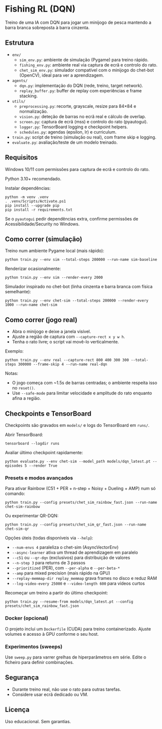 # Fishing RL (DQN)

Treino de uma IA com DQN para jogar um minijogo de pesca mantendo a barra branca sobreposta à barra cinzenta.

## Estrutura

- `env/`
  - `sim_env.py`: ambiente de simulação (Pygame) para treino rápido.
  - `fishing_env.py`: ambiente real via captura de ecrã e controlo do rato.
  - `chet_sim_env.py`: simulador compatível com o minijogo do chet-bot (OpenCV), ideal para ver a aprendizagem.
- `agents/`
  - `dqn.py`: implementação do DQN (rede, treino, target network).
  - `replay_buffer.py`: buffer de replay com experiências e frame stacking.
- `utils/`
  - `preprocessing.py`: recorte, grayscale, resize para 84×84 e normalização.
  - `vision.py`: deteção de barras no ecrã real e cálculo de overlap.
  - `screen.py`: captura de ecrã (mss) e controlo do rato (pyautogui).
  - `logger.py`: TensorBoard logging e checkpoint helpers.
  - `schedules.py`: agendas (epsilon, lr) e curriculum.
- `train.py`: script de treino (simulação ou real), com frame skip e logging.
- `evaluate.py`: avaliação/teste de um modelo treinado.

## Requisitos

Windows 10/11 com permissões para captura de ecrã e controlo do rato.

Python 3.10+ recomendado.

Instalar dependências:

```pwsh
python -m venv .venv
. .venv/Scripts/Activate.ps1
pip install --upgrade pip
pip install -r requirements.txt
```

Se o `pyautogui` pedir dependências extra, confirme permissões de Acessibilidade/Security no Windows.

## Como correr (simulação)

Treino num ambiente Pygame local (mais rápido):

```pwsh
python train.py --env sim --total-steps 200000 --run-name sim-baseline
```

Renderizar ocasionalmente:

```pwsh
python train.py --env sim --render-every 2000
```

Simulador inspirado no chet-bot (linha cinzenta e barra branca com física semelhante):

```pwsh
python train.py --env chet-sim --total-steps 200000 --render-every 1000 --run-name chet-sim
```

## Como correr (jogo real)

- Abra o minijogo e deixe a janela visível.
- Ajuste a região de captura com `--capture-rect x y w h`.
- Tenha o rato livre; o script vai movê-lo verticalmente.

Exemplo:

```pwsh
python train.py --env real --capture-rect 800 400 300 300 --total-steps 300000 --frame-skip 4 --run-name real-dqn
```

Notas:
- O jogo começa com ~1.5s de barras centradas; o ambiente respeita isso no `reset()`.
- Use `--safe-mode` para limitar velocidade e amplitude do rato enquanto afina a região.

## Checkpoints e TensorBoard

Checkpoints são gravados em `models/` e logs do TensorBoard em `runs/`.

Abrir TensorBoard:

```pwsh
tensorboard --logdir runs
```

Avaliar último checkpoint rapidamente:

```pwsh
python evaluate.py --env chet-sim --model_path models/dqn_latest.pt --episodes 5 --render True
```

### Presets e modos avançados

Para ativar Rainbow (C51 + PER + n-step + Noisy + Dueling + AMP) num só comando:

```pwsh
python train.py --config presets/chet_sim_rainbow_fast.json --run-name chet-sim-rainbow
```

Ou experimentar QR-DQN:

```pwsh
python train.py --config presets/chet_sim_qr_fast.json --run-name chet-sim-qr
```

Opções úteis (todas disponíveis via `--help`):
- `--num-envs 4` paraleliza o chet-sim (AsyncVectorEnv)
- `--async-learner` ativa um thread de aprendizagem em paralelo
- `--c51` ou `--qr-dqn` (exclusivos) para distribuição de valores
- `--n-step 3` para returns de 3 passos
- `--prioritized` (PER), com `--per-alpha` e `--per-beta-*`
- `--amp` para mixed precision (mais rápido na GPU)
- `--replay-memmap-dir replay_memmap` grava frames no disco e reduz RAM
- `--log-video-every 25000` e `--video-length 600` para vídeos curtos

Recomeçar um treino a partir do último checkpoint:

```pwsh
python train.py --resume-from models/dqn_latest.pt --config presets/chet_sim_rainbow_fast.json
```

### Docker (opcional)

O projeto inclui um `Dockerfile` (CUDA) para treino containerizado. Ajuste volumes e acesso à GPU conforme o seu host.

### Experimentos (sweeps)

Use `sweep.py` para varrer grelhas de hiperparâmetros em série. Edite o ficheiro para definir combinações.

## Segurança

- Durante treino real, não use o rato para outras tarefas.
- Considere usar ecrã dedicado ou VM.

## Licença

Uso educacional. Sem garantias.
